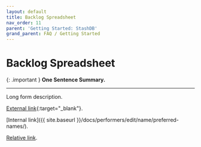 ```yaml
---
layout: default
title: Backlog Spreadsheet
nav_order: 11
parent: 'Getting Started: StashDB'
grand_parent: FAQ / Getting Started
---
```


# Backlog Spreadsheet

{: .important }
**One Sentence Summary.**

---

Long form description.

[External link](https://stashdb.org/performers/fbd10ce7-3209-4788-b84f-3a2ec1b19326){:target="_blank"}.

[Internal link]({{ site.baseurl }}/docs/performers/edit/name/preferred-names/).

[Relative link](../jav-names/).
